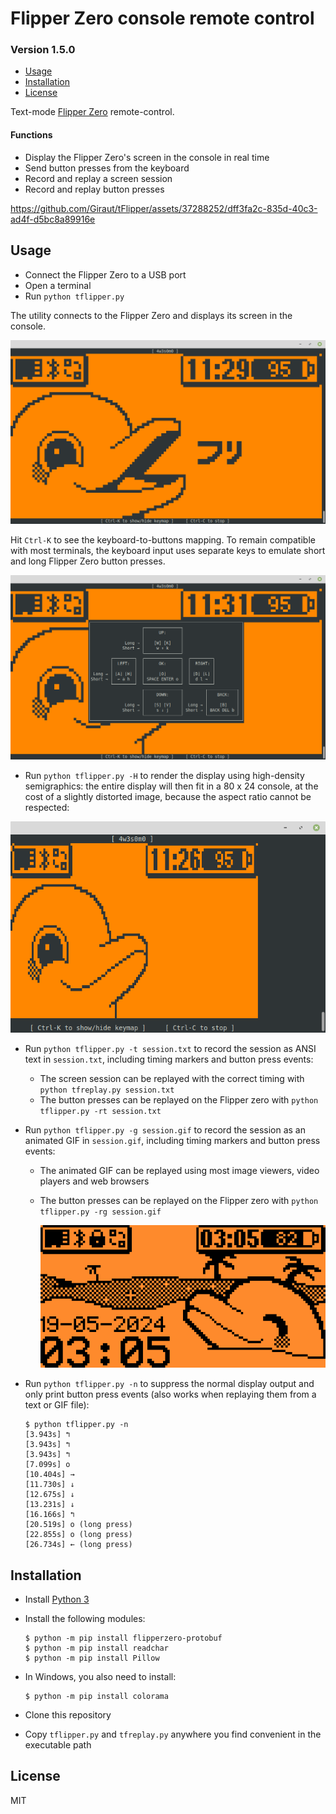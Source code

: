 # Flipper Zero console remote control
### Version 1.5.0

* [Usage](#Usage)
* [Installation](#Installation)
* [License](#License)

Text-mode [Flipper Zero](https://flipperzero.one/) remote-control.

#### Functions

- Display the Flipper Zero's screen in the console in real time
- Send button presses from the keyboard
- Record and replay a screen session
- Record and replay button presses

https://github.com/Giraut/tFlipper/assets/37288252/dff3fa2c-835d-40c3-ad4f-d5bc8a89916e



## Usage

- Connect the Flipper Zero to a USB port
- Open a terminal
- Run `python tflipper.py`

The utility connects to the Flipper Zero and displays its screen in the console.

![Flipper Zero display in the console](screenshots/flipper_display_in_the_console.png)

Hit `Ctrl-K` to see the keyboard-to-buttons mapping. To remain compatible with most terminals, the keyboard input uses separate keys to emulate short and long Flipper Zero button presses.

![Flipper Zero display in the console](screenshots/keyboard_mapping_help.png)

- Run `python tflipper.py -H` to render the display using high-density semigraphics: the entire display will then fit in a 80 x 24 console, at the cost of a slightly distorted image, because the aspect ratio cannot be respected:

![Flipper Zero display in the console](screenshots/high_density_semigraphics_rendering.png)

- Run `python tflipper.py -t session.txt` to record the session as ANSI text in `session.txt`, including timing markers and button press events:
  - The screen session can be replayed with the correct timing with `python tfreplay.py session.txt`
  - The button presses can be replayed on the Flipper zero with `python tflipper.py -rt session.txt`

- Run `python tflipper.py -g session.gif` to record the session as an animated GIF in `session.gif`, including timing markers and button press events:
  - The animated GIF can be replayed using most image viewers, video players and web browsers
  - The button presses can be replayed on the Flipper zero with `python tflipper.py -rg session.gif`

      ![Flipper Zero session recorded as an animated GIF](screenshots/session_animation.gif)

- Run `python tflipper.py -n` to suppress the normal display output and only print button press events (also works when replaying them from a text or GIF file):

    ```
    $ python tflipper.py -n
    [3.943s] ↰
    [3.943s] ↰
    [3.943s] ↰
    [7.099s] o
    [10.404s] →
    [11.730s] ↓
    [12.675s] ↓
    [13.231s] ↓
    [16.166s] ↰
    [20.519s] o (long press)
    [22.855s] o (long press)
    [26.734s] ← (long press)
    ```

## Installation

- Install [Python 3](https://www.python.org/)
- Install the following modules:

    ```
    $ python -m pip install flipperzero-protobuf
    $ python -m pip install readchar
    $ python -m pip install Pillow
    ```

- In Windows, you also need to install:

    ```
    $ python -m pip install colorama
    ```

- Clone this repository
- Copy `tflipper.py` and `tfreplay.py` anywhere you find convenient in the executable path



## License

MIT
